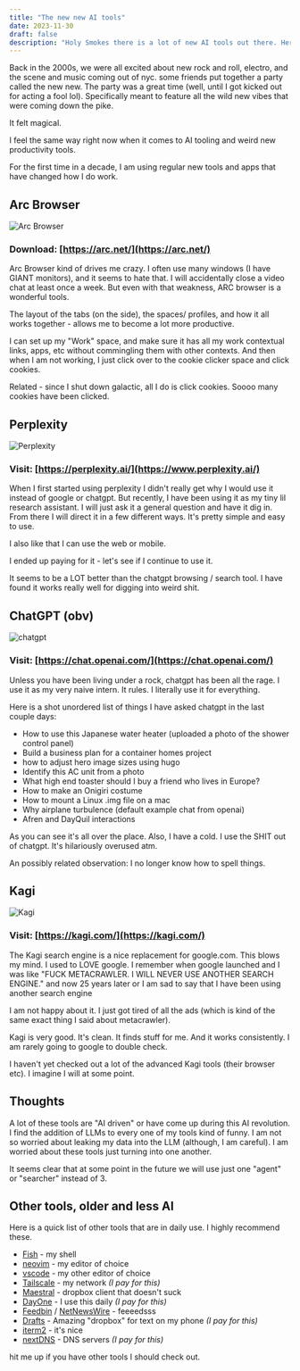 ```yaml
---
title: "The new new AI tools"
date: 2023-11-30
draft: false
description: "Holy Smokes there is a lot of new AI tools out there. Here is what I have been recently using"
---
```


Back in the 2000s, we were all excited about new rock and roll, electro, and the scene and music coming out of nyc. some friends put together a party called the new new. The party was a great time (well, until I got kicked out for acting a fool lol). Specifically meant to feature all the wild new vibes that were coming down the pike.

It felt magical.

I feel the same way right now when it comes to AI tooling and weird new productivity tools.

For the first time in a decade, I am using regular new tools and apps that have changed how I do work.

## Arc Browser

![Arc Browser](/images/posts/arc-browser.png)

### Download: [https://arc.net/](https://arc.net/)

Arc Browser kind of drives me crazy. I often use many windows (I have GIANT monitors), and it seems to hate that. I will accidentally close a video chat at least once a week. But even with that weakness, ARC browser is a wonderful tools.

The layout of the tabs (on the side), the spaces/ profiles, and how it all works together - allows me to become a lot more productive.

I can set up my "Work" space, and make sure it has all my work contextual links, apps, etc without commingling them with other contexts. And then when I am not working, I just click over to the cookie clicker space and click cookies.

Related - since I shut down galactic, all I do is click cookies. Soooo many cookies have been clicked.

## Perplexity

![Perplexity](/images/posts/perplexity.png)

### Visit: [https://perplexity.ai/](https://www.perplexity.ai/)

When I first started using perplexity I didn't really get why I would use it instead of google or chatgpt. But recently, I have been using it as my tiny lil research assistant. I will just ask it a general question and have it dig in. From there I will direct it in a few different ways. It's pretty simple and easy to use.

I also like that I can use the web or mobile.

I ended up paying for it - let's see if I continue to use it.

It seems to be a LOT better than the chatgpt browsing / search tool. I have found it works really well for digging into weird shit.

## ChatGPT (obv)

![chatgpt](/images/posts/chatgpt.png)

### Visit: [https://chat.openai.com/](https://chat.openai.com/)

Unless you have been living under a rock, chatgpt has been all the rage. I use it as my very naive intern. It rules. I literally use it for everything.

Here is a shot unordered list of things I have asked chatgpt in the last couple days:

- How to use this Japanese water heater (uploaded a photo of the shower control panel)
- Build a business plan for a container homes project
- how to adjust hero image sizes using hugo
- Identify this AC unit from a photo
- What high end toaster should I buy a friend who lives in Europe?
- How to make an Onigiri costume
- How to mount a Linux .img file on a mac
- Why airplane turbulence (default example chat from openai)
- Afren and DayQuil interactions

As you can see it's all over the place. Also, I have a cold. I use the SHIT out of chatgpt. It's hilariously overused atm.

An possibly related observation:  I no longer know how to spell things.

## Kagi

![Kagi](/images/posts/kagi.png)

### Visit: [https://kagi.com/](https://kagi.com/)

The Kagi search engine is a nice replacement for google.com. This blows my mind. I used to LOVE google. I remember when google launched and I was like "FUCK METACRAWLER. I WILL NEVER USE ANOTHER SEARCH ENGINE." and now 25 years later or I am sad to say that I have been using another search engine

I am not happy about it. I just got tired of all the ads (which is kind of the same exact thing I said about metacrawler).

Kagi is very good. It's clean. It finds stuff for me. And it works consistently. I am rarely going to google to double check.

I haven't yet checked out a lot of the advanced Kagi tools (their browser etc). I imagine I will at some point.

## Thoughts

A lot of these tools are "AI driven" or have come up during this AI revolution. I find the addition of LLMs to every one of my tools kind of funny. I am not so worried about leaking my data into the LLM (although, I am careful). I am worried about these tools just turning into one another.

It seems clear that at some point in the future we will use just one "agent" or "searcher" instead of 3.

## Other tools, older and less AI

Here is a quick list of other tools that are in daily use. I highly recommend these.

- [Fish](https://fishshell.com/) - my shell
- [neovim](https://neovim.io/) - my editor of choice
- [vscode](https://code.visualstudio.com/) - my other editor of choice
- [Tailscale](https://tailscale.com/) - my network *(I pay for this)*
- [Maestral](https://maestral.app/) - dropbox client that doesn't suck
- [DayOne](https://dayoneapp.com/) - I use this daily *(I pay for this)*
- [Feedbin](https://feedbin.com/) / [NetNewsWire](https://netnewswire.com/) - feeeedsss
- [Drafts](https://getdrafts.com/) - Amazing "dropbox" for text on my phone *(I pay for this)*
- [iterm2](https://iterm2.com/) - it's nice
- [nextDNS](https://nextdns.io/) - DNS servers *(I pay for this)*

hit me up if you have other tools I should check out.
